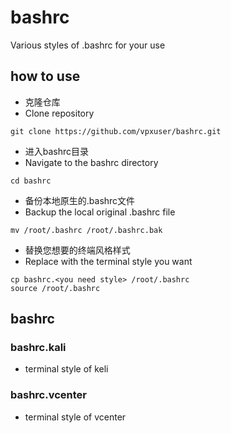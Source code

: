 # bashrc
Various styles of .bashrc for your use

## how to use

- 克隆仓库
- Clone repository

```shell
git clone https://github.com/vpxuser/bashrc.git
```

- 进入bashrc目录
- Navigate to the bashrc directory

```shell
cd bashrc
```

- 备份本地原生的.bashrc文件
- Backup the local original .bashrc file

```shell
mv /root/.bashrc /root/.bashrc.bak
```

- 替换您想要的终端风格样式
- Replace with the terminal style you want

```shell
cp bashrc.<you need style> /root/.bashrc
source /root/.bashrc
```

## bashrc

### bashrc.kali

- terminal style of keli

### bashrc.vcenter

- terminal style of vcenter
